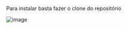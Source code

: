 <p>Para instalar basta fazer o clone do repositório</p>

![image](https://user-images.githubusercontent.com/114321505/233853638-15763b23-7a21-4a68-8816-77ba9d42569f.png)



